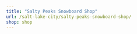 ```yaml
---
title: "Salty Peaks Snowboard Shop"
url: /salt-lake-city/salty-peaks-snowboard-shop/
shop: shop
---
```


